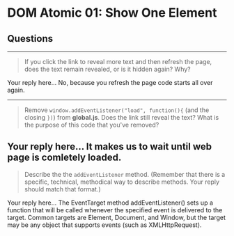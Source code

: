 # DOM Atomic 01: Show One Element

## Questions

---

> If you click the link to reveal more text and then refresh the page, does the text remain revealed, or is it hidden again? Why?

Your reply here... 
No, because you refresh the page code starts all over again.

---

> Remove `window.addEventListener("load", function(){` (and the closing `})`) from **global.js**. Does the link still reveal the text? What is the purpose of this code that you've removed?

Your reply here...
It makes us to wait until web page is comletely loaded.
---

> Describe the the `addEventListener` method. (Remember that there is a specific, technical, methodical way to describe methods. Your reply should match that format.)

Your reply here...
The EventTarget method addEventListener() sets up a function that will be called whenever the specified event is delivered to the target. Common targets are Element, Document, and Window, but the target may be any object that supports events (such as XMLHttpRequest).